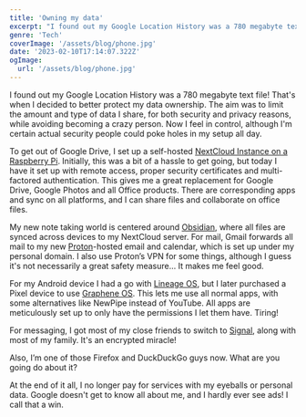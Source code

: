 ```yaml
---
title: 'Owning my data'
excerpt: "I found out my Google Location History was a 780 megabyte text file! That's when I decided to better protect my data ownership. The aim was to limit the amount and type of data I share, for both security and privacy reasons, while avoiding becoming a crazy person. Now I feel in control, although I'm certain actual security people could poke holes in my setup all day."
genre: 'Tech'
coverImage: '/assets/blog/phone.jpg'
date: '2023-02-10T17:14:07.322Z'
ogImage:
  url: '/assets/blog/phone.jpg'
---
```


I found out my Google Location History was a 780 megabyte text file! That's when I decided to better protect my data ownership. The aim was to limit the amount and type of data I share, for both security and privacy reasons, while avoiding becoming a crazy person. Now I feel in control, although I'm certain actual security people could poke holes in my setup all day.

To get out of Google Drive, I set up a self-hosted [NextCloud Instance on a Raspberry Pi](https://nextcloudpi.com/). Initially, this was a bit of a hassle to get going, but today I have it set up with remote access, proper security certificates and multi-factored authentication. This gives me a great replacement for Google Drive, Google Photos and all Office products. There are corresponding apps and sync on all platforms, and I can share files and collaborate on office files.

My new note taking world is centered around [Obsidian](https://obsidian.md/), where all files are synced across devices to my NextCloud server. For mail, Gmail forwards all mail to my new [Proton](https://proton.me/)-hosted email and calendar, which is set up under my personal domain. I also use Proton’s VPN for some things, although I guess it's not necessarily a great safety measure... It makes me feel good.

For my Android device I had a go with [Lineage OS](https://lineageos.org/), but I later purchased a Pixel device to use [Graphene OS](https://grapheneos.org/). This lets me use all normal apps, with some alternatives like NewPipe instead of YouTube. All apps are meticulously set up to only have the permissions I let them have. Tiring! 

For messaging, I got most of my close friends to switch to [Signal](https://www.signal.org/), along with most of my family. It's an encrypted miracle!

Also, I’m one of those Firefox and DuckDuckGo guys now. What are you going do about it?

At the end of it all, I no longer pay for services with my eyeballs or personal data. Google doesn't get to know all about me, and I hardly ever see ads! I call that a win.